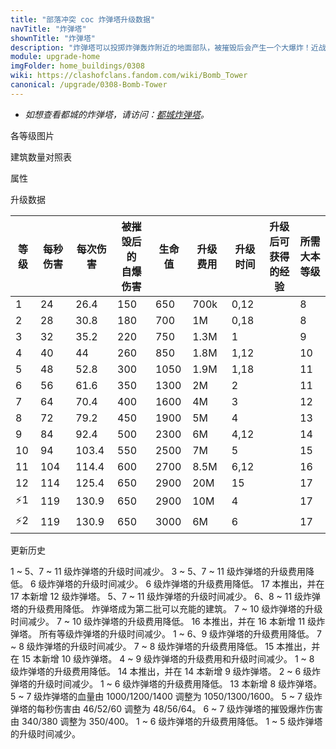 ```yaml
---
title: "部落冲突 coc 炸弹塔升级数据"
navTitle: "炸弹塔"
shownTitle: "炸弹塔"
description: "炸弹塔可以投掷炸弹轰炸附近的地面部队，被摧毁后会产生一个大爆炸！近战部队最好离它远点吧！"
module: upgrade-home
imgFolder: home_buildings/0308
wiki: https://clashofclans.fandom.com/wiki/Bomb_Tower
canonical: /upgrade/0308-Bomb-Tower
---
```


- *如想查看都城的炸弹塔，请访问：[都城炸弹塔](/upgrade/2205-Bomb-Tower)。*

<UnitInfo :folder="$frontmatter.imgFolder" imgSrc="Bomb_Tower12.png" :imgAlt="$frontmatter.navTitle" :description="$frontmatter.description" :isSmallImg="true" />

<SmallTitle>各等级图片</SmallTitle>

<Panel>
    <UnitImgGroup title="炸弹塔" :folder="$frontmatter.imgFolder">
        <UnitImg imgTitle="1 级" imgSrc="Bomb_Tower1.png" />
        <UnitImg imgTitle="2 级" imgSrc="Bomb_Tower2.png" />
        <UnitImg imgTitle="3 级" imgSrc="Bomb_Tower3.png" />
        <UnitImg imgTitle="4 级" imgSrc="Bomb_Tower4.png" />
        <UnitImg imgTitle="5 级" imgSrc="Bomb_Tower5.png" />
        <UnitImg imgTitle="6 级" imgSrc="Bomb_Tower6.png" />
        <UnitImg imgTitle="7 级" imgSrc="Bomb_Tower7.png" />
        <UnitImg imgTitle="8 级" imgSrc="Bomb_Tower8.png" />
        <UnitImg imgTitle="9 级" imgSrc="Bomb_Tower9.png" />
        <UnitImg imgTitle="10 级" imgSrc="Bomb_Tower10.png" />
        <UnitImg imgTitle="11 级" imgSrc="Bomb_Tower11.png" />
        <UnitImg imgTitle="12 级" imgSrc="Bomb_Tower12.png" />
    </UnitImgGroup>
</Panel>

<SmallTitle>建筑数量对照表</SmallTitle>

<BuildingNum>
    <BuildingNumRow title="大本等级" num="1-7, 8-9, 11-17" />
    <BuildingNumRow title="建筑数量" num="  0,   1,     2" />
</BuildingNum>

<SmallTitle>属性</SmallTitle>

<UnitProperties>
    <UnitProperty pKey="占地面积" pValue="3×3" />
    <UnitProperty pKey="判定面积" pValue="2×2" :isJudgeSquare="true" />
    <UnitProperty pKey="伤害类型" pValue="范围伤害" />
    <UnitProperty pKey="伤害半径" pValue="1.5 格" />
    <UnitProperty pKey="攻击的目标" pValue="仅地面目标" />
    <UnitProperty pKey="射程" pValue="6 格" />
    <UnitProperty pKey="攻速" pValue="1.1 秒/次" />
    <UnitProperty pKey="被摧毁时的自爆半径" pValue="2.75 格" />
    <UnitProperty pKey="自爆延时" pValue="1 秒" />
</UnitProperties>

<SmallTitle>升级数据</SmallTitle>

<script setup>
const tableExtraInfo = [
    {
        "column": 5,
        "type": "cost",
        "gpClass": "building",
        "icon": "Gold"
    },
    {
        "column": 6,
        "type": "time",
        "gpClass": "building"
    },
    {
        "column": 7,
        "type": "exp",
        "icon": "Exp"
    }
];
</script>

<UnitTable :tableExtraInfo="tableExtraInfo">

| 等级 | 每秒伤害 | 每次伤害 |被摧毁后的<br>自爆伤害| 生命值 | 升级费用 |  升级时间  |升级后可<br>获得的经验| 所需<br>大本等级 |
| ---- |   ---   |   ---   |         ---        |   ---  |   ---   |    ---    |         ---         |       ---      |
|   1  |    24   |   26.4  |         150        |   650  |   700k  |    0,12   |                     |        8       |
|   2  |    28   |   30.8  |         180        |   700  |     1M  |    0,18   |                     |        8       |
|   3  |    32   |   35.2  |         220        |   750  |   1.3M  |    1      |                     |        9       |
|   4  |    40   |   44    |         260        |   850  |   1.8M  |    1,12   |                     |       10       |
|   5  |    48   |   52.8  |         300        |  1050  |   1.9M  |    1,18   |                     |       11       |
|   6  |    56   |   61.6  |         350        |  1300  |     2M  |    2      |                     |       11       |
|   7  |    64   |   70.4  |         400        |  1600  |     4M  |    3      |                     |       12       |
|   8  |    72   |   79.2  |         450        |  1900  |     5M  |    4      |                     |       13       |
|   9  |    84   |   92.4  |         500        |  2300  |     6M  |    4,12   |                     |       14       |
|  10  |    94   |  103.4  |         550        |  2500  |     7M  |    5      |                     |       15       |
|  11  |   104   |  114.4  |         600        |  2700  |   8.5M  |    6,12   |                     |       16       |
|  12  |   114   |  125.4  |         650        |  2900  |    20M  |   15      |                     |       17       |
| ⚡1  |   119   |  130.9  |         650        |  2900  |    10M  |    4      |                     |       17       |
| ⚡2  |   119   |  130.9  |         650        |  3000  |     6M  |    6      |                     |       17       |
</UnitTable>

<SmallTitle>更新历史</SmallTitle>

<Timeline>
    <TimelineItem date="2025/03/24">
        <TimelineRow>1 ~ 5、7 ~ 11 级炸弹塔的升级时间减少。</TimelineRow>
        <TimelineRow>3 ~ 5、7 ~ 11 级炸弹塔的升级费用降低。</TimelineRow>
    </TimelineItem>
    <TimelineItem date="2025/02/10">
        <TimelineRow>6 级炸弹塔的升级时间减少。</TimelineRow>
        <TimelineRow>6 级炸弹塔的升级费用降低。</TimelineRow>
    </TimelineItem>
    <TimelineItem date="2024/11/25">
        <TimelineRow>17 本推出，并在 17 本新增 12 级炸弹塔。</TimelineRow>
        <TimelineRow>5、7 ~ 11 级炸弹塔的升级时间减少。</TimelineRow>
        <TimelineRow>6、8 ~ 11 级炸弹塔的升级费用降低。</TimelineRow>
        <TimelineRow>炸弹塔成为第二批可以充能的建筑。</TimelineRow>
    </TimelineItem>
    <TimelineItem date="2024/06/18">
        <TimelineRow>7 ~ 10 级炸弹塔的升级时间减少。</TimelineRow>
        <TimelineRow>7 ~ 10 级炸弹塔的升级费用降低。</TimelineRow>
    </TimelineItem>
    <TimelineItem date="2023/12/12">
        <TimelineRow>16 本推出，并在 16 本新增 11 级炸弹塔。</TimelineRow>
        <TimelineRow>所有等级炸弹塔的升级时间减少。</TimelineRow>
        <TimelineRow>1 ~ 6、9 级炸弹塔的升级费用降低。</TimelineRow>
    </TimelineItem>
    <TimelineItem date="2023/06/12">
        <TimelineRow>7 ~ 8 级炸弹塔的升级时间减少。</TimelineRow>
        <TimelineRow>7 ~ 8 级炸弹塔的升级费用降低。</TimelineRow>
    </TimelineItem>
    <TimelineItem date="2022/10/10">
        <TimelineRow>15 本推出，并在 15 本新增 10 级炸弹塔。</TimelineRow>
        <TimelineRow>4 ~ 9 级炸弹塔的升级费用和升级时间减少。</TimelineRow>
    </TimelineItem>
    <TimelineItem date="2021/12/09">
        <TimelineRow>1 ~ 8 级炸弹塔的升级费用降低。</TimelineRow>
    </TimelineItem>
    <TimelineItem date="2021/04/12">
        <TimelineRow>14 本推出，并在 14 本新增 9 级炸弹塔。</TimelineRow>
        <TimelineRow>2 ~ 6 级炸弹塔的升级时间减少。</TimelineRow>
        <TimelineRow>1 ~ 6 级炸弹塔的升级费用降低。</TimelineRow>
    </TimelineItem>
    <TimelineItem date="2020/03/30">
        <TimelineRow>13 本新增 8 级炸弹塔。</TimelineRow>
    </TimelineItem>
    <TimelineItem date="2020/02/28">
        <TimelineRow>5 ~ 7 级炸弹塔的血量由 1000/1200/1400 调整为 1050/1300/1600。</TimelineRow>
        <TimelineRow>5 ~ 7 级炸弹塔的每秒伤害由 46/52/60 调整为 48/56/64。</TimelineRow>
        <TimelineRow>6 ~ 7 级炸弹塔的摧毁爆炸伤害由 340/380 调整为 350/400。</TimelineRow>
    </TimelineItem> 
        <TimelineItem date="2019/04/02">
        <TimelineRow>1 ~ 6 级炸弹塔的升级费用降低。</TimelineRow>
        <TimelineRow>1 ~ 5 级炸弹塔的升级时间减少。</TimelineRow>
    </TimelineItem>
    <TimelineItem :historyBottom="true" />
</Timeline>